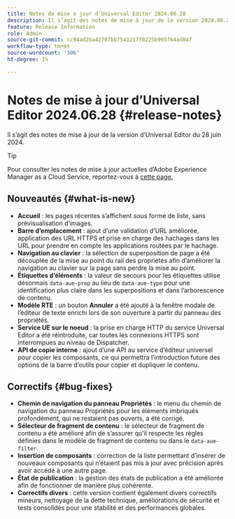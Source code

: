 ```yaml
---
title: Notes de mise à jour d’Universal Editor 2024.06.28
description: Il s’agit des notes de mise à jour de la version 2024.06.28 d’Universal Editor.
feature: Release Information
role: Admin
source-git-commit: cc94ad2ba42707bb7541217f0225b995f64ad84f
workflow-type: tm+mt
source-wordcount: '306'
ht-degree: 1%

---
```



# Notes de mise à jour d’Universal Editor 2024.06.28 {#release-notes}

Il s’agit des notes de mise à jour de la version d’Universal Editor du 28 juin 2024.

>[!TIP]
>
>Pour consulter les notes de mise à jour actuelles d’Adobe Experience Manager as a Cloud Service, reportez-vous à [cette page.](/help/release-notes/release-notes-cloud/release-notes-current.md)

## Nouveautés {#what-is-new}

* **Accueil** : les pages récentes s’affichent sous forme de liste, sans prévisualisation d’images.
* **Barre d’emplacement** : ajout d’une validation d’URL améliorée, application des URL HTTPS et prise en charge des hachages dans les URL pour prendre en compte les applications routées par le hachage.
* **Navigation au clavier** : la sélection de superposition de page a été découplée de la mise au point du rail des propriétés afin d’améliorer la navigation au clavier sur la page sans perdre la mise au point.
* **Étiquettes d’éléments** : la valeur de secours pour les étiquettes utilise désormais `data-aue-prop` au lieu de `data-aue-type` pour une identification plus claire dans les superpositions et dans l’arborescence de contenu.
* **Modèle RTE** : un bouton **Annuler** a été ajouté à la fenêtre modale de l’éditeur de texte enrichi lors de son ouverture à partir du panneau des propriétés.
* **Service UE sur le noeud** : la prise en charge HTTP du service Universal Editor a été réintroduite, car toutes les connexions HTTPS sont interrompues au niveau de Dispatcher.
* **API de copie interne** : ajout d’une API au service d’éditeur universel pour copier les composants, ce qui permettra l’introduction future des options de la barre d’outils pour copier et dupliquer le contenu.

## Correctifs {#bug-fixes}

* **Chemin de navigation du panneau Propriétés** : le menu du chemin de navigation du panneau Propriétés pour les éléments imbriqués profondément, qui ne restaient pas ouverts, a été corrigé.
* **Sélecteur de fragment de contenu** : le sélecteur de fragment de contenu a été amélioré afin de s’assurer qu’il respecte les règles définies dans le modèle de fragment de contenu ou dans le `data-aue-filter`.
* **Insertion de composants** : correction de la liste permettant d’insérer de nouveaux composants qui n’étaient pas mis à jour avec précision après avoir accédé à une autre page.
* **État de publication** : la gestion des états de publication a été améliorée afin de fonctionner de manière plus cohérente.
* **Correctifs divers** : cette version contient également divers correctifs mineurs, nettoyage de la dette technique, améliorations de sécurité et tests consolidés pour une stabilité et des performances globales.

